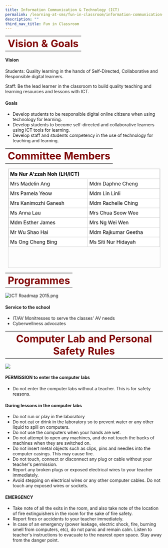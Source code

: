 ```yaml
---
title: Information Communication & Technology (ICT)
permalink: /learning-at-sms/fun-in-classroom/information-communication-n-technology-ict/
description: ""
third_nav_title: Fun in Classroom
---
```

<table>
	<tbody><tr>
		<th><font size="6" color="maroon">
     Vision &amp; Goals
 </font></th>
</tr>
	<tr>
</tr>
</tbody></table>

#### Vision

Students: Quality learning in the hands of Self-Directed, Collaborative and Responsible digital learners.

Staff:&nbsp;Be the lead learner in the classroom to build quality teaching and learning resources and lessons with ICT.

  

#### Goals

*   Develop students to be responsible digital online citizens when using technology for learning.&nbsp;
*   Develop students&nbsp;to become self-directed and collaborative learners using ICT tools for learning.&nbsp;
*   Develop staff and students competency in the use of technology for teaching and learning.&nbsp;

<table>
	<tbody><tr>
		<th><font size="6" color="maroon">
     Committee Members
 </font></th>
</tr>
	<tr>
</tr>
</tbody></table>

<table class="iveo_table ives_tab_1 ive_eobj_center" style="margin: auto; outline: 0px; padding: 0px; clear: both; border: 1px solid rgb(207, 207, 207); border-collapse: collapse; width: 487px; height: 317px;"><tbody style="margin: 0px; outline: 0px; padding: 0px;"><tr style="margin: 0px; outline: 0px; padding: 0px;"><td colspan="2" style="margin: 0px; outline: 0px; padding: 5px; text-align: left; background: rgb(255, 255, 255); color: rgb(0, 0, 0); border: 1px solid rgb(207, 207, 207); width: 486px;"><b style="margin: 0px; outline: 0px; padding: 0px;">Ms Nur A'zzah Noh (LH/ICT)</b></td></tr><tr style="margin: 0px; outline: 0px; padding: 0px;"><td style="margin: 0px; outline: 0px; padding: 5px; text-align: left; background: rgb(255, 255, 255); color: rgb(0, 0, 0); border: 1px solid rgb(207, 207, 207); width: 60px;">Mrs Madelin Ang<br style="margin: 0px; outline: 0px; padding: 0px;"></td><td style="margin: 0px; outline: 0px; padding: 5px; text-align: left; background: rgb(255, 255, 255); color: rgb(0, 0, 0); border: 1px solid rgb(207, 207, 207); width: 60px;">Mdm Daphne Cheng</td></tr><tr style="margin: 0px; outline: 0px; padding: 0px;"><td style="margin: 0px; outline: 0px; padding: 5px; text-align: left; background: rgb(255, 255, 255); color: rgb(0, 0, 0); border: 1px solid rgb(207, 207, 207);">Mrs Pamela Yeow<br style="margin: 0px; outline: 0px; padding: 0px;"></td><td style="margin: 0px; outline: 0px; padding: 5px; text-align: left; background: rgb(255, 255, 255); color: rgb(0, 0, 0); border: 1px solid rgb(207, 207, 207);">Mdm Lin Linli<br style="margin: 0px; outline: 0px; padding: 0px;"></td></tr><tr style="margin: 0px; outline: 0px; padding: 0px;"><td style="margin: 0px; outline: 0px; padding: 5px; text-align: left; background: rgb(255, 255, 255); color: rgb(0, 0, 0); border: 1px solid rgb(207, 207, 207);">Mrs Kanimozhi Ganesh<br style="margin: 0px; outline: 0px; padding: 0px;"></td><td style="margin: 0px; outline: 0px; padding: 5px; text-align: left; background: rgb(255, 255, 255); color: rgb(0, 0, 0); border: 1px solid rgb(207, 207, 207);">Mdm Rachelle Ching</td></tr><tr style="margin: 0px; outline: 0px; padding: 0px;"><td style="margin: 0px; outline: 0px; padding: 5px; text-align: left; background: rgb(255, 255, 255); color: rgb(0, 0, 0); border: 1px solid rgb(207, 207, 207);">Ms Anna Lau&nbsp;</td><td style="margin: 0px; outline: 0px; padding: 5px; text-align: left; background: rgb(255, 255, 255); color: rgb(0, 0, 0); border: 1px solid rgb(207, 207, 207);">Mrs Chua Seow Wee</td></tr><tr style="margin: 0px; outline: 0px; padding: 0px;"><td style="margin: 0px; outline: 0px; padding: 5px; text-align: left; background: rgb(255, 255, 255); color: rgb(0, 0, 0); border: 1px solid rgb(207, 207, 207);">Mdm Esther James</td><td style="margin: 0px; outline: 0px; padding: 5px; text-align: left; background: rgb(255, 255, 255); color: rgb(0, 0, 0); border: 1px solid rgb(207, 207, 207);">Mrs Ng Wei Wen</td></tr><tr style="margin: 0px; outline: 0px; padding: 0px;"><td style="margin: 0px; outline: 0px; padding: 5px; text-align: left; background: rgb(255, 255, 255); color: rgb(0, 0, 0); border: 1px solid rgb(207, 207, 207);">Mr Wu Shao Hai</td><td style="margin: 0px; outline: 0px; padding: 5px; text-align: left; background: rgb(255, 255, 255); color: rgb(0, 0, 0); border: 1px solid rgb(207, 207, 207);">Mdm Rajkumar Geetha</td></tr><tr style="margin: 0px; outline: 0px; padding: 0px;"><td style="margin: 0px; outline: 0px; padding: 5px; text-align: left; background: rgb(255, 255, 255); color: rgb(0, 0, 0); border: 1px solid rgb(207, 207, 207);">Ms Ong Cheng Bing<br style="margin: 0px; outline: 0px; padding: 0px;"></td><td style="margin: 0px; outline: 0px; padding: 5px; text-align: left; background: rgb(255, 255, 255); color: rgb(0, 0, 0); border: 1px solid rgb(207, 207, 207);">Ms Siti Nur Hidayah<br style="margin: 0px; outline: 0px; padding: 0px;"></td></tr></tbody></table>

<table>
	<tbody><tr>
		<th><font size="6" color="maroon">
     Programmes
 </font></th>
</tr>
	<tr>
</tr>
</tbody></table>

![ICT Roadmap 2015.png](https://stmargaretspri.moe.edu.sg/qql/slot/u209/Programmes/ICT/ICT%20Roadmap%202015.png)  
  

#### Service to the school  

*   IT/AV Monitresses to serve the classes' AV needs&nbsp;&nbsp;&nbsp;
*   Cyberwellness advocates


<table>
	<tbody><tr>
		<th><font size="6" color="maroon">
    Computer Lab and Personal Safety Rules
 </font></th>
</tr>
	<tr>
</tr>
</tbody></table>

![](https://stmargaretspri.moe.edu.sg/qql/slot/u209/2021/Learning@SMPS/ICT/ICT%20Dept_thumb01.jpg)



#### PERMISSION to enter the computer labs

*   Do not enter the computer labs without a teacher. This is for safety reasons.

  

#### During lessons in the computer labs

*   Do not run or play in the laboratory
*   Do not eat or drink in the laboratory so to prevent water or any other liquid to spill on computers.
*   Do not use the computers when your hands are wet.
*   Do not attempt to open any machines, and do not touch the backs of machines when they are switched on.
*   Do not insert metal objects such as clips, pins and needles into the computer casings. This may cause fire.
*   Do not touch, connect or disconnect any plug or cable without your teacher's permission.
*   Report any broken plugs or exposed electrical wires to your teacher immediately.
*   Avoid stepping on electrical wires or any other computer cables.&nbsp;Do not touch any exposed wires or sockets.

  

#### EMERGENCY

*   Take note of all the exits in the room, and also take note of the location of fire extinguishers in the room for the sake of fire safety.
*   Report fires or accidents to your teacher immediately.
*   In case of an emergency (power leakage, electric shock, fire, burning smell from computers, etc), do not panic and remain calm. Listen to teacher's instructions to evacuate to the nearest open space. Stay away from the danger point.